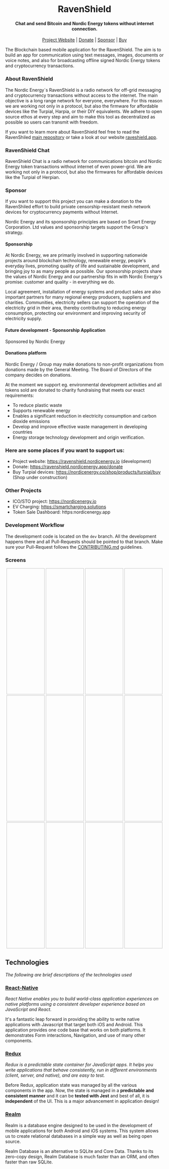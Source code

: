 
<p align="center">
  <a href="https://ravenshield.nordicenergy.app">
    <img height="200px" docs="/images/ravenshield-banner-1.png">
  </a>
  <br>
</p>
<h1 align="center">RavenShield</h1>
<h4 align="center">Chat and send Bitcoin and Nordic Energy tokens without internet connection.</h4>
<p align="center">
  <a href="https://ravenshield.nordicenergy.io/">Project Website</a> |
  <a href="https://ravenshield.nordicenergy.io/donate">Donate</a> |
  <a href="https://github.com/sponsors/rdymac">Sponsor</a> |
  <a href="https://nordicenergy.app/buy">Buy</a>
</p>



The Blockchain based mobile application for the RavenShield. The aim is to build an app for communication using text messages, images, documents or voice notes, and also for broadcasting offline signed Nordic Energy tokens and cryptocurrency transactions.


### About RavenShield

The Nordic Energy´s RavenShield is a radio network for off-grid messaging and cryptocurrency transactions without access to the internet. The main objective is a long range network for everyone, everywhere. For this reason we are working not only in a protocol, but also the firmware for affordable devices like the Turpial, Harpia, or their DIY equivalents. We adhere to open source ethos at every step and aim to make this tool as decentralized as possible so users can transmit with freedom.

If you want to learn more about RavenShield feel free to read the RavenShiled [main repository](https://github.com/nordicenergy/ravenshield) or take a look at our website [raveshield.app](https://ravenshield.app).


### RavenShield Chat 

RavenShield Chat is a radio network for communications bitcoin and Nordic Energy token transactions without internet of even power-grid. We are working not only in a protocol, but also the firmwares for affordable devices like the Turpial of Herpian. 


### Sponsor

If you want to support this project you can make a donation to the RavenShiled
effort to build private censorship-resistant mesh network devices for cryptocurrency payments without Internet.

Nordic Energy and its sponsorship principles are based on Smart Energy Corporation. Ltd values ​​and sponsorship targets support the Group's strategy.


#### Sponsorship

At Nordic Energy, we are primarily involved in supporting nationwide projects around blockchain technology, renewable energy, people's everyday lives, promoting quality of life and sustainable development, and bringing joy to as many people as possible. Our sponsorship projects share the values of Nordic Energy and our partnership fits in with Nordic Energy's promise: customer and quality - in everything we do.

Local agreement, installation of energy systems and product sales are also important partners for many regional energy producers, suppliers and charities. Communities, electricity sellers can support the operation of the electricity grid in their area, thereby contributing to reducing energy consumption, protecting our environment and improving security of electricity supply.


#### Future development - Sponsorship Application

Sponsored by Nordic Energy


#### Donations platform

Nordic Energy / Group may make donations to non-profit organizations from donations made by the General Meeting. The Board of Directors of the company decides on donations.

At the moment we support eg. environmental development activities and all tokens sold are donated to charity fundraising that meets our exact requirements:

- To reduce plastic waste
- Supports renewable energy
- Enables a significant reduction in electricity consumption and carbon dioxide emissions
- Develop and improve effective waste management in developing countries
- Energy storage technology development and origin verification.

### Here are some places if you want to support us:

- Project website: https://ravenshield.nordicenergy.io (development)
- Donate: https://ravenshield.nordicenergy.app/donate
- Buy Turpial devices: https://nordicenergy.co/shop/products/turpial/buy (Shop under construction)

### Other Projects

- ICO/STO project: https://nordicenergy.io
- EV Charging: https://smartcharging.solutions
- Token Sale Dashboard: https:nordicenergy.app


### Development Workflow

The development code is located on the `dev` branch. All the development
happens there and all Pull-Requests should be pointed to that branch.
Make sure your Pull-Request follows the [CONTRIBUTING.md](CONTRIBUTING.md) guidelines.

### Screens

<div align="center">

 <img height="400px" width="24%" docs="images//Screenshot_20200110_140312_app.ravenshieldchat.jpg">
 <img height="400Ppx" width="24%" docs="images//Screenshot_20200109_173508_app.ravenshieldchat.jpg">
 <img height="400Ppx" width="24%" docs="images/Screenshot_20200110_140007_app.ravenshieldchat.jpg">
 <img height="400Ppx" width="24%" docs="images//Screenshot_20200109_173557_app.ravenshieldchat.jpg">

</div >

<div align="center">

 <img height="400px" width="24%" docs="images/Screenshot_20200109_173543_app.ravenshieldchat.jpg">
 <img height="400px" width="24%" docs="images/Screenshot_20200110_135149_app.ravenshieldchat.jpg">
 <img height="400Ppx" width="24%" docs="images//Screenshot_20200110_135621_app.ravenshieldchat.jpg">
 <img height="400Ppx" width="24%" docs="images/Screenshot_20200110_135127_app.ravenshieldchat.jpg">

</div >

<div align="center">

 <img height="400px" width="24%" docs="images/Screenshot_20200110_140324_app.ravenshieldchat.jpg">
 <img height="400px" width="24%" docs="images/Screenshot_20200110_140334_app.ravenshieldchat.jpg">
 <img height="400Ppx" width="24%" docs="images/Screenshot_20200110_140347_app.ravenshieldchat.jpg">
 <img height="400Ppx" width="24%" docs="images/Screenshot_20200110_135047_app.ravenshieldchat.jpg">
</div >


## Technologies
*The following are brief descriptions of the technologies used*

### [React-Native](https://facebook.github.io/react-native/)
*React Native enables you to build world-class application experiences on native platforms using a consistent developer experience based on JavaScript and React.*

It's a fantastic leap forward in providing the ability to write native applications with Javascript that target both iOS and Android. This application provides one code base that works on both platforms.  It demonstrates Form interactions,  Navigation, and use of many other components.

### [Redux](http://redux.js.org/)
*Redux is a predictable state container for JavaScript apps. It helps you write applications that behave consistently, run in different environments (client, server, and native), and are easy to test.*

Before Redux, application state was managed by all the various components in the app.  Now, the state is managed in a **predictable and consistent manner** and it can be **tested with Jest** and best of all, it is **independent** of the UI.  This is a major advancement in application design!

### [Realm](http://realm.io/)
Realm is a database engine designed to be used in the development of mobile applications for both Android and iOS systems. This system allows us to create relational databases in a simple way as well as being open source.

Realm Database is an alternative to SQLite and Core Data. Thanks to its zero-copy design, Realm Database is much faster than an ORM, and often faster than raw SQLite.

### [Native Base](http://nativebase.io/)
NativeBase is a sleek, ingenious and dynamic front-end framework created by passionate React Loving team at Geekyants to build cross platform Android & iOS mobile apps using ready to use generic components of React Native.

### [React Navigation](reactnavigation.org)
React Navigation is born from the React Native community's need for an extensible yet easy-to-use navigation solution written entirely in JavaScript (so you can read and understand all of the source), on top of powerful native primitives.

## Requirements
Before you start, make sure you have the following requirements

    - Node.js v10.x or greater
    - Java SE Development Kit (JDK 8)
    - Python 2.7
    - git

Check to have a dependency manager installed like [**npm**](https://) _(bundled with node)_ or [**yarn**](https://github.com/yarnpkg/yarn) _(recommended)_

## Short Summary

- The application runs on **both iOS and Android** with a **single code** base
- A user can  **Create* or **restore** account, modify their profile, add contacts and use chat with public channels and added contacts
- The user can send text, audio and images in the chat
- Random names on public channels
- Supports multiple languages using I18n
- **All state changes*** are actions to the Redux store.
- **Every action** performed by the UI interfaces with the **Redux actions** and subsequently to the Redux Store.  This **reduces the complexity** of the JSX Components.


## Clone and Install

### Clone this repository
```bash
git clone https://github.com/nordicenergy/ravenshield-chat.git
```

### Go into directory
```bash
cd ravenshield-chat
```

### Install dependencies

With yarn

```bash
yarn install
```
or npm
```bash
npm install
```

### Equipment configuration

You need to configure your equipment to run this app, the process is different depending on your development system:

  * [macOS](documents/configuration/macOS.md)
  * Windows :construction_worker:
  * [Linux](documents/configuration/Linux.md)

In this link are the steps to follow the official [Documentation](https://facebook.github.io/react-native/docs/0.59/getting-started)

### Add native dependencies to the project

```
 react-native link

```

#### Open RNS in your iOS simulator

Run this command to start the development server and to start your app on iOS simulator:

```
react-native run-ios 

You can also open XCode and load project, Run product -> Run (⌘ + R)

```
Or, if you prefer Android:
```
 react-native run-android
```
For android verify that you have a device or emulator connected.

## License

Copyright (c) 2020 Nordic Energy and RavenShield developers.

Licensed under the **Apache License, Version 2.0**

---
**A text quote is shown below**

Unless required by applicable law or agreed to in writing, software
distributed under the License is distributed on an "AS IS" BASIS,
WITHOUT WARRANTIES OR CONDITIONS OF ANY KIND, either express or implied.
See the License for the specific language governing permissions and
limitations under the License.
___
Read the full text:
[RavenShiled Apache License 2.0](https://github.com/nordicenergy/RavenShield-Chat/blob/master/LICENSE)
